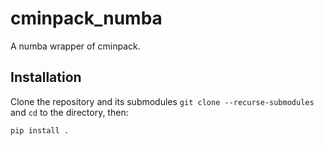 # cminpack_numba

A numba wrapper of cminpack.

## Installation

Clone the repository and its submodules `git clone --recurse-submodules` and `cd` to the directory, then:

```shell
pip install .
```
